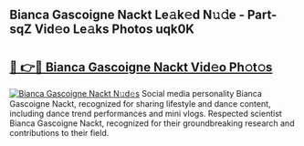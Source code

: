 ## Bianca Gascoigne Nackt Le𝚊k𝚎d N𝚞𝚍e - Part-sqZ Vid𝚎o Le𝚊ks Photos uqk0K

# <h2><a href="http://fb9t2i8.evod.top/?m=Bianca+Gascoigne+Nackt">🔗 👉🔴 Bianca Gascoigne Nackt Vid𝚎o Ph𝚘t𝚘s</a></h2>

[![Bianca Gascoigne Nackt N𝚞d𝚎s](https://i.imgur.com/8V9OHl7.gif)](http://fb9t2i8.evod.top/?m=Bianca+Gascoigne+Nackt)
Social media personality Bianca Gascoigne Nackt, recognized for sharing lifestyle and dance content, including dance trend performances and mini vlogs. Respected scientist Bianca Gascoigne Nackt, recognized for their groundbreaking research and contributions to their field. 
